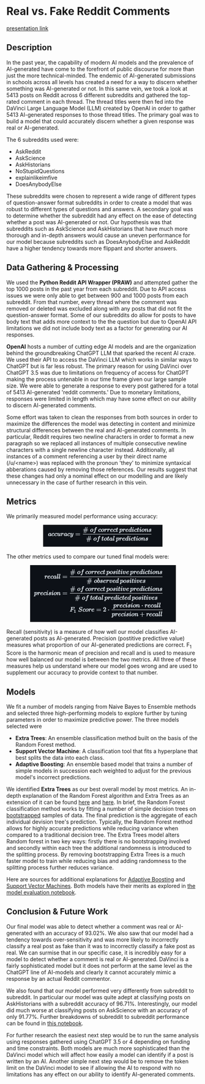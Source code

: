 # Real vs. Fake Reddit Comments
[presentation link](./presentation.pdf)
## Description
In the past year, the capability of modern AI models and the prevalence of AI-generated have come to the forefront of public discourse for more than just the more technical-minded. The endemic of AI-generated submissions in schools across all levels has created a need for a way to discern whether something was AI-generated or not. In this same vein, we took a look at 5413 posts on Reddit across 6 different subreddits and gathered the top-rated comment in each thread. The thread titles were then fed into the DaVinci Large Language Model (LLM) created by OpenAI in order to gather 5413 AI-generated responses to those thread titles. The primary goal was to build a model that could accurately discern whether a given response was real or AI-generated. 

The 6 subreddits used were:
- AskReddit
- AskScience
- AskHistorians
- NoStupidQuestions
- explainlikeimfive
- DoesAnybodyElse

These subreddits were chosen to represent a wide range of different types of question-answer format subreddits in order to create a model that was robust to different types of questions and answers. A secondary goal was to determine whether the subreddit had any effect on the ease of detecting whether a post was AI-generated or not. Our hypothesis was that subreddits such as AskScience and AskHistorians that have much more thorough and in-depth answers would cause an uneven performance for our model because subreddits such as DoesAnybodyElse and AskReddit have a higher tendency towards more flippant and shorter answers. 

## Data Gathering & Processing
We used the **Python Reddit API Wrapper (PRAW)** and attempted gather the top 1000 posts in the past year from each subreddit. Due to API access issues we were only able to get between 900 and 1000 posts from each subreddit. From that number, every thread where the comment was removed or deleted was excluded along with any posts that did not fit the question-answer format. Some of our subreddits do allow for posts to have body text that adds more context to the the question but due to OpenAI API limitations we did not include body text as a factor for generating our AI responses. 

**OpenAI** hosts a number of cutting edge AI models and are the organization behind the groundbreaking ChatGPT LLM that sparked the recent AI craze. We used their API to access the DaVinci LLM which works in similar ways to ChatGPT but is far less robust. The primary reason for using DaVinci over ChatGPT 3.5 was due to limitations on frequency of access for ChatGPT making the process untenable in our time frame given our large sample size. We were able to generate a response to every post gathered for a total of 5413 AI-generated 'reddit comments.' Due to monetary limitations, responses were limited in length which may have some effect on our ability to discern AI-generated comments.

Some effort was taken to clean the responses from both sources in order to maximize the differences the model was detecting in content and minimize structural differences between the real and AI-generated comments. In particular, Reddit requires two newline characters in order to format a new paragraph so we replaced all instances of multiple consecutive newline characters with a single newline character instead. Additionally, all instances of a comment referencing a user by their direct name (/u/\<name\>) was replaced with the pronoun 'they' to minimize syntaxical abberations caused by removing those references. Our results suggest that these changes had only a nominal effect on our modelling and are likely unnecessary in the case of further research in this vein.

## Metrics
We primarily measured model performance using accuracy:

<p align="center">
    <img src="./images/accuracy.png" />
</p>

 The other metrics used to compare our tuned final models were:

<p align="center">
    <img src="./images/other_metrics.png" />
</p>

Recall (sensitivity) is a measure of how well our model classifies AI-generated posts as AI-generated. Precision (postitive predictive value) measures what proportion of our AI-generated predictions are correct. F<sub>1</sub> Score is the harmonic mean of precision and recall and is used to measure how well balanced our model is between the two metrics. All three of these measures help us understand where our model goes wrong and are used to supplement our accuracy to provide context to that number.

## Models
We fit a number of models ranging from Naive Bayes to Ensemble methods and selected three high-performing models to explore further by tuning parameters in order to maximize predictive power. The three models selected were 
- **Extra Trees**: An ensemble classification method built on the basis of the Random Forest method.
- **Support Vector Machine**: A classification tool that fits a hyperplane that best splits the data into each class.
- **Adaptive Boosting**: An ensemble based model that trains a number of simple models in succession each weighted to adjust for the previous model's incorrect predictions.

We identified **Extra Trees**  as our best overall model by most metrics. An in-depth explanation of the Random Forest algorithm and Extra Trees as an extension of it can be found [here](https://quantdare.com/random-forest-many-are-better-than-one/) and [here](https://quantdare.com/what-is-the-difference-between-extra-trees-and-random-forest/). In brief, the Random Forest classification method works by fitting a number of simple decision trees on [bootstrapped](https://www.mastersindatascience.org/learning/machine-learning-algorithms/bootstrapping/) samples of data. The final prediction is the aggregate of each individual devision tree's prediction. Typically, the Random Forest method allows for highly accurate predictions while reducing variance when compared to a traditional decision tree. The Extra Trees model alters Random forest in two key ways: firstly there is no bootstrapping involved and secondly within each tree the additional randomness is introduced to the splitting process. By removing bootstrapping Extra Trees is a much faster model to train while reducing bias and adding randomness to the splitting process further reduces variance.

Here are sources for additional explanations for [Adaptive Boosting](https://www.analyticsvidhya.com/blog/2021/09/adaboost-algorithm-a-complete-guide-for-beginners/) and [Support Vector Machines](https://www.analyticsvidhya.com/blog/2021/10/support-vector-machinessvm-a-complete-guide-for-beginners/). Both models have their merits as explored in [the model evaluation notebook](./code/04-Model_Evaluation.ipynb).


## Conclusion & Future Work
Our final model was able to detect whether a comment was real or AI-generated with an accuracy of 93.02%. We also saw that our model had a tendency towards over-sensitivity and was more likely to incorrectly classify a real post as fake than it was to incorrectly classify a fake post as real. We can surmise that in our specific case, it is incredibly easy for a model to detect whether a comment is real or AI-generated. DaVinci is a fairly sophisticated model but it does not perform at the same level as the ChatGPT line of AI-models and clearly it cannot accurately mimic a response by an actual Reddit commentor.

We also found that our model performed very differently from subreddit to subreddit. In particular our model was quite adept at classifying posts on AskHistorians with a subreddit accuracy of 96.71%. Interestingly, our model did much worse at classifying posts on AskScience with an accuracy of only 91.77%. Further breakdowns of subreddit to subreddit performance can be found in [this notebook](./code/04-Model_Evaluation.ipynb).

For further research the easiest next step would be to run the same analysis using responses gathered using ChatGPT 3.5 or 4 depending on funding and time constraints. Both models are much more sophisticated than the DaVinci model which will affect how easily a model can identify if a post is written by an AI. Another simple next step would be to remove the token limit on the DaVinci model to see if allowing the AI to respond with no limitations has any effect on our ability to identify AI-generated comments.
